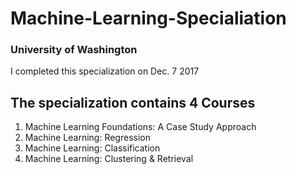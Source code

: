 # Machine-Learning-Specialiation
### University of Washington
I completed this specialization on Dec. 7 2017

## The specialization contains 4 Courses

1. Machine Learning Foundations: A Case Study Approach
2. Machine Learning: Regression
3. Machine Learning: Classification
4. Machine Learning: Clustering & Retrieval

